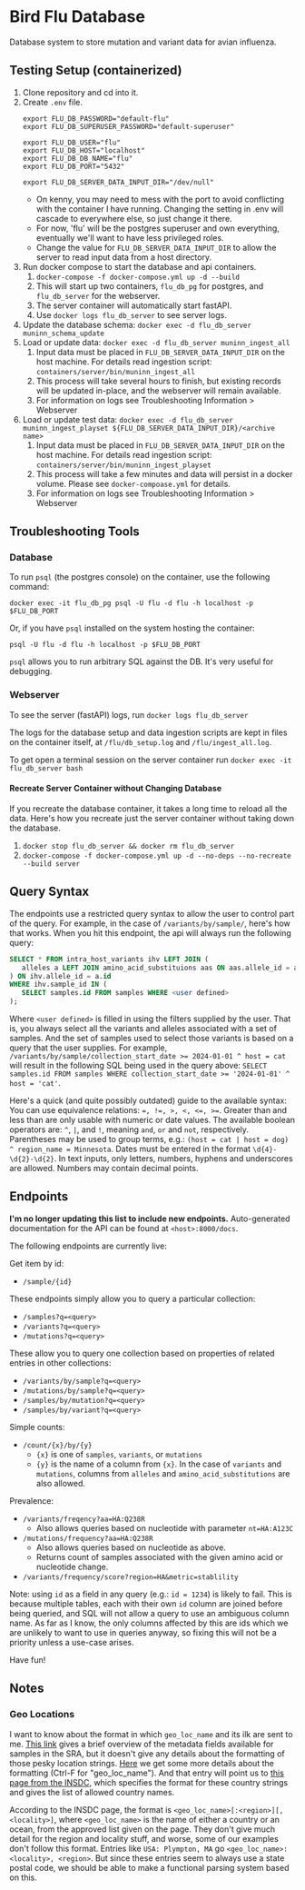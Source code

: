 # Bird Flu Database

Database system to store mutation and variant data for avian influenza.

## Testing Setup (containerized)

1. Clone repository and cd into it.
2. Create `.env` file.
    ```
    export FLU_DB_PASSWORD="default-flu"
    export FLU_DB_SUPERUSER_PASSWORD="default-superuser"
    
    export FLU_DB_USER="flu"
    export FLU_DB_HOST="localhost"
    export FLU_DB_DB_NAME="flu"
    export FLU_DB_PORT="5432"
    
    export FLU_DB_SERVER_DATA_INPUT_DIR="/dev/null"
    ```
    - On kenny, you may need to mess with the port to avoid conflicting with the container I have running.
      Changing the setting in .env will cascade to everywhere else, so just change it there.
    - For now, 'flu' will be the postgres superuser and own everything, eventually we'll want to have less privileged
      roles.
    - Change the value for `FLU_DB_SERVER_DATA_INPUT_DIR` to allow the server to read input data from a host directory.
3. Run docker compose to start the database and api containers.
    1. `docker-compose -f docker-compose.yml up -d --build`
    2. This will start up two containers, `flu_db_pg` for postgres, and `flu_db_server` for the webserver.
    3. The server container will automatically start fastAPI.
    4. Use `docker logs flu_db_server` to see server logs.
4. Update the database schema: `docker exec -d flu_db_server muninn_schema_update`
5. Load or update data:  `docker exec -d flu_db_server muninn_ingest_all`
    1. Input data must be placed in `FLU_DB_SERVER_DATA_INPUT_DIR` on the host machine.
       For details read ingestion script: `containers/server/bin/muninn_ingest_all`
    2. This process will take several hours to finish, but existing records will be updated in-place, and the webserver
       will remain available.
    3. For information on logs see Troubleshooting Information > Webserver
6. Load or update test data: `docker exec -d flu_db_server muninn_ingest_playset ${FLU_DB_SERVER_DATA_INPUT_DIR}/<archive name>`
    1. Input data must be placed in `FLU_DB_SERVER_DATA_INPUT_DIR` on the host machine.
       For details read ingestion script: `containers/server/bin/muninn_ingest_playset`
    2. This process will take a few minutes and data will persist in a docker volume. Please see `docker-compoase.yml` for details.
    3. For information on logs see Troubleshooting Information > Webserver

## Troubleshooting Tools

### Database

To run `psql` (the postgres console) on the container, use the following command:

```
docker exec -it flu_db_pg psql -U flu -d flu -h localhost -p $FLU_DB_PORT
```

Or, if you have `psql` installed on the system hosting the container:

```
psql -U flu -d flu -h localhost -p $FLU_DB_PORT
```

`psql` allows you to run arbitrary SQL against the DB.
It's very useful for debugging.

### Webserver

To see the server (fastAPI) logs, run `docker logs flu_db_server`

The logs for the database setup and data ingestion scripts are kept in files on the container itself, at
`/flu/db_setup.log` and `/flu/ingest_all.log`.

To get open a terminal session on the server container run `docker exec -it flu_db_server bash`

#### Recreate Server Container without Changing Database

If you recreate the database container, it takes a long time to reload all the data.
Here's how you recreate just the server container without taking down the database.

1. `docker stop flu_db_server && docker rm flu_db_server`
2. `docker-compose -f docker-compose.yml up -d --no-deps --no-recreate --build server`

## Query Syntax

The endpoints use a restricted query syntax to allow the user to
control part of the query.
For example, in the case of `/variants/by/sample/`, here's how that works.
When you hit this endpoint, the api will always run the following query:

```sql
SELECT * FROM intra_host_variants ihv LEFT JOIN (
   alleles a LEFT JOIN amino_acid_substituions aas ON aas.allele_id = a.id
) ON ihv.allele_id = a.id
WHERE ihv.sample_id IN (
   SELECT samples.id FROM samples WHERE <user defined> 
);
```

Where `<user defined>` is filled in using the filters supplied by the user.
That is, you always select all the variants and alleles associated with a set of samples.
And the set of samples used to select those variants is based on a query that the user supplies.
For example, `/variants/by/sample/collection_start_date >= 2024-01-01 ^ host = cat` will result in the following SQL
being used in the query above:
`SELECT samples.id FROM samples WHERE collection_start_date >= '2024-01-01' ^ host = 'cat'`.

Here's a quick (and quite possibly outdated) guide to the available syntax:
You can use equivalence relations: `=, !=, >, <, <=, >=`.
Greater than and less than are only usable with numeric or date values.
The available boolean operators are: `^`, `|`, and `!`, meaning `and`, `or` and `not`, respectively.
Parentheses may be used to group terms, e.g.: `(host = cat | host = dog) ^ region_name = Minnesota`.
Dates must be entered in the format `\d{4}-\d{2}-\d{2}`.
In text inputs, only letters, numbers, hyphens and underscores are allowed.
Numbers may contain decimal points.

## Endpoints

**I'm no longer updating this list to include new endpoints.**
Auto-generated documentation for the API can be found at `<host>:8000/docs`.

The following endpoints are currently live:

Get item by id:

- `/sample/{id}`

These endpoints simply allow you to query a particular collection:

- `/samples?q=<query>`
- `/variants?q=<query>`
- `/mutations?q=<query>`

These allow you to query one collection based on properties of related entries in other collections:

- `/variants/by/sample?q=<query>`
- `/mutations/by/sample?q=<query>`
- `/samples/by/mutation?q=<query>`
- `/samples/by/variant?q=<query>`

Simple counts:

- `/count/{x}/by/{y}`
    - `{x}` is one of `samples`, `variants`, or `mutations`
    - `{y}` is the name of a column from `{x}`. In the case of `variants` and `mutations`, columns from `alleles`
      and `amino_acid_substitutions` are also allowed.

Prevalence:

- `/variants/freqency?aa=HA:Q238R`
    - Also allows queries based on nucleotide with parameter `nt=HA:A123C`
- `/mutations/frequency?aa=HA:Q238R`
    - Also allows queries based on nucleotide as above.
    - Returns count of samples associated with the given amino acid or nucleotide change.
- `/variants/frequency/score?region=HA&metric=stablility`

Note: using `id` as a field in any query (e.g.: `id = 1234`) is likely to fail.
This is because multiple tables, each with their own `id` column are joined before being queried, and SQL will not allow
a query to use an ambiguous column name.
As far as I know, the only columns affected by this are ids which we are unlikely to want to use in queries anyway, so
fixing this will not be a priority unless a use-case arises.

Have fun!

## Notes

### Geo Locations

I want to know about the format in which `geo_loc_name` and its ilk are sent to me.
[This link](https://www.ncbi.nlm.nih.gov/sra/docs/sra-cloud-based-metadata-table/) gives a brief overview of the
metadata fields available for samples in the SRA, but it doesn't give any details about the formatting of those pesky
location strings.
[Here](https://www.ncbi.nlm.nih.gov/biosample/docs/attributes/) we get some more details about the formatting
(Ctrl-F for "geo_loc_name").
And that entry will point us to
[this page from the INSDC](https://www.insdc.org/submitting-standards/geo_loc_name-qualifier-vocabulary/),
which specifies the format for these country strings and gives the list of allowed country names.

According to the INSDC page, the format is `<geo_loc_name>[:<region>][, <locality>]`, where `<geo_loc_name>` is the name
of either a country or an ocean, from the approved list given on the page.
They don't give much detail for the region and locality stuff, and worse, some of our examples don't follow this format.
Entries like `USA: Plympton, MA` go `<geo_loc_name>:<locality>, <region>`.
But since these entries seem to always use a state postal code, we should be able to make a functional parsing system
based on this.

